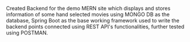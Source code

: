 Created Backend for the demo MERN site which displays and stores information of some hand selected movies using MONGO DB as the database, Spring Boot as the base working framework used to write the backend points connected using REST API's functionalities, further tested using POSTMAN.
